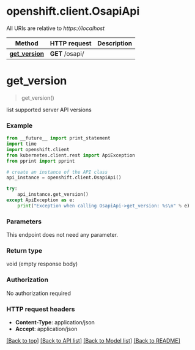 # openshift.client.OsapiApi

All URIs are relative to *https://localhost*

Method | HTTP request | Description
------------- | ------------- | -------------
[**get_version**](OsapiApi.md#get_version) | **GET** /osapi/ | 


# **get_version**
> get_version()



list supported server API versions

### Example 
```python
from __future__ import print_statement
import time
import openshift.client
from kubernetes.client.rest import ApiException
from pprint import pprint

# create an instance of the API class
api_instance = openshift.client.OsapiApi()

try: 
    api_instance.get_version()
except ApiException as e:
    print("Exception when calling OsapiApi->get_version: %s\n" % e)
```

### Parameters
This endpoint does not need any parameter.

### Return type

void (empty response body)

### Authorization

No authorization required

### HTTP request headers

 - **Content-Type**: application/json
 - **Accept**: application/json

[[Back to top]](#) [[Back to API list]](../README.md#documentation-for-api-endpoints) [[Back to Model list]](../README.md#documentation-for-models) [[Back to README]](../README.md)

